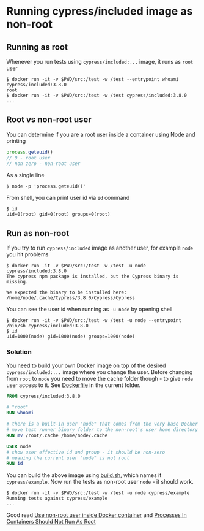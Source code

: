 # Running cypress/included image as non-root

## Running as root

Whenever you run tests using `cypress/included:...` image, it runs as `root` user

```shell
$ docker run -it -v $PWD/src:/test -w /test --entrypoint whoami cypress/included:3.8.0
root
$ docker run -it -v $PWD/src:/test -w /test cypress/included:3.8.0
...
```

## Root vs non-root user

You can determine if you are a root user inside a container using Node and printing

```js
process.geteuid()
// 0 - root user
// non zero - non-root user
```

As a single line

```shell
$ node -p 'process.geteuid()'
```

From shell, you can print user id via `id` command

```shell
$ id
uid=0(root) gid=0(root) groups=0(root)
```

## Run as non-root

If you try to run `cypress/included` image as another user, for example `node` you hit problems

```shell
$ docker run -it -v $PWD/src:/test -w /test -u node cypress/included:3.8.0
The cypress npm package is installed, but the Cypress binary is missing.

We expected the binary to be installed here: /home/node/.cache/Cypress/3.8.0/Cypress/Cypress
```

You can see the user id when running as `-u node` by opening shell

```shell
$ docker run -it -v $PWD/src:/test -w /test -u node --entrypoint /bin/sh cypress/included:3.8.0
$ id
uid=1000(node) gid=1000(node) groups=1000(node)
```

### Solution

You need to build your own Docker image on top of the desired `cypress/included:...` image where you change the user. Before changing from `root` to `node` you need to move the cache folder though - to give `node` user access to it. See [Dockerfile](Dockerfile) in the current folder.

```Dockerfile
FROM cypress/included:3.8.0

# "root"
RUN whoami

# there is a built-in user "node" that comes from the very base Docker Node image
# move test runner binary folder to the non-root's user home directory
RUN mv /root/.cache /home/node/.cache

USER node
# show user effective id and group - it should be non-zero
# meaning the current user "node" is not root
RUN id
```

You can build the above image using [build.sh](build.sh), which names it `cypress/example`. Now run the tests as non-root user `node` - it should work.

```shell
$ docker run -it -v $PWD/src:/test -w /test -u node cypress/example
Running tests against cypress/example
...
```

Good read [Use non-root user inside Docker container](https://glebbahmutov.com/blog/docker-user/) and [Processes In Containers Should Not Run As Root](https://medium.com/@mccode/processes-in-containers-should-not-run-as-root-2feae3f0df3b)
